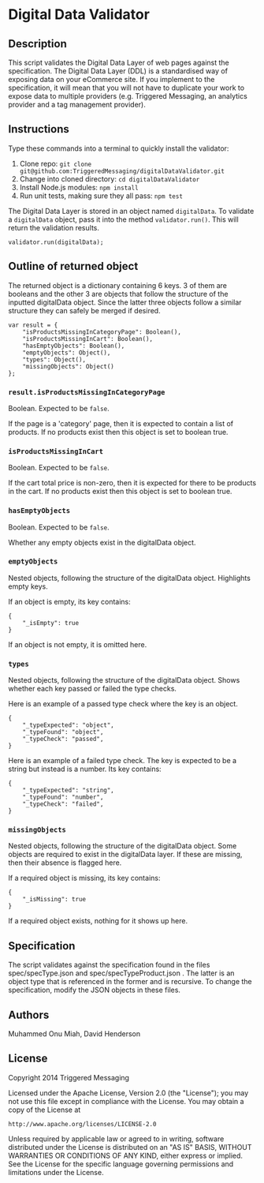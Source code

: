 # Digital Data Validator

## Description

This script validates the Digital Data Layer of web pages against the specification.
The Digital Data Layer (DDL) is a standardised way of exposing data on your eCommerce site. If you implement to the
specification, it will mean that you will not have to duplicate your work to expose data to multiple providers (e.g.
Triggered Messaging, an analytics provider and a tag management provider).


## Instructions

Type these commands into a terminal to quickly install the validator:

1. Clone repo: `git clone git@github.com:TriggeredMessaging/digitalDataValidator.git`
2. Change into cloned directory: `cd digitalDataValidator`
3. Install Node.js modules: `npm install`
4. Run unit tests, making sure they all pass: `npm test`


The Digital Data Layer is stored in an object named `digitalData`. To validate a `digitalData` object, pass it into the
method `validator.run()`. This will return the validation results.

```
validator.run(digitalData);
```


## Outline of returned object

The returned object is a dictionary containing 6 keys. 3 of them are booleans and the other 3 are objects that follow
the structure of the inputted digitalData object. Since the latter three objects follow a similar structure they can
safely be merged if desired.

```
var result = {
    "isProductsMissingInCategoryPage": Boolean(),
    "isProductsMissingInCart": Boolean(),
    "hasEmptyObjects": Boolean(),
    "emptyObjects": Object(),
    "types": Object(),
    "missingObjects": Object()
};
```

### `result.isProductsMissingInCategoryPage`

Boolean. Expected to be `false`.

If the page is a 'category' page, then it is expected to contain a list of products. If no products exist then this
object is set to boolean true.

### `isProductsMissingInCart`

Boolean. Expected to be `false`.

If the cart total price is non-zero, then it is expected for there to be products in the cart. If no products exist then
this object is set to boolean true.

### `hasEmptyObjects`

Boolean. Expected to be `false`.

Whether any empty objects exist in the digitalData object.

### `emptyObjects`

Nested objects, following the structure of the digitalData object. Highlights empty keys.

If an object is empty, its key contains:

```
{
    "_isEmpty": true
}
```

If an object is not empty, it is omitted here.

### `types`

Nested objects, following the structure of the digitalData object. Shows whether each key passed or failed the type
checks.

Here is an example of a passed type check where the key is an object.

```
{
    "_typeExpected": "object",
    "_typeFound": "object",
    "_typeCheck": "passed",
}
```

Here is an example of a failed type check. The key is expected to be a string but instead is a number. Its key contains:

```
{
    "_typeExpected": "string",
    "_typeFound": "number",
    "_typeCheck": "failed",
}
```

### `missingObjects`

Nested objects, following the structure of the digitalData object. Some objects are required to exist in the digitalData
layer. If these are missing, then their absence is flagged here.

If a required object is missing, its key contains:

```
{
    "_isMissing": true
}
```

If a required object exists, nothing for it shows up here.


## Specification

The script validates against the specification found in the files spec/specType.json and spec/specTypeProduct.json .
The latter is an object type that is referenced in the former and is recursive. To change the specification, modify the
JSON objects in these files.


## Authors
Muhammed Onu Miah,
David Henderson


## License
Copyright 2014 Triggered Messaging

Licensed under the Apache License, Version 2.0 (the "License");
you may not use this file except in compliance with the License.
You may obtain a copy of the License at

    http://www.apache.org/licenses/LICENSE-2.0

Unless required by applicable law or agreed to in writing, software
distributed under the License is distributed on an "AS IS" BASIS,
WITHOUT WARRANTIES OR CONDITIONS OF ANY KIND, either express or implied.
See the License for the specific language governing permissions and
limitations under the License.



